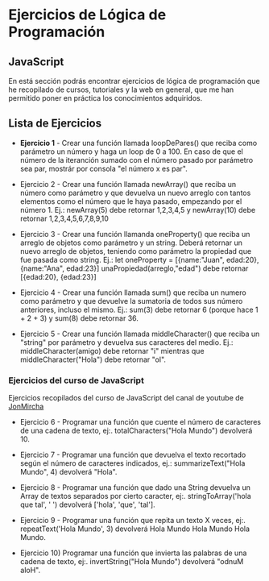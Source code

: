 # Ejercicios de Lógica de Programación

## JavaScript

En está sección podrás encontrar ejercicios de lógica de programación que he recopilado de cursos, tutoriales y la web en general, que me han permitido poner en práctica los conocimientos adquiridos. 

## Lista de Ejercicios 

- <b>Ejercicio 1</b> - Crear una función llamada loopDePares() que reciba como parámetro un número y haga un loop de 0 a 100. En caso de que el número de la iteranción sumado con el número pasado por parámetro sea par, mostrár por consola "el número x es par".


- Ejercicio 2 - Crear una función llamada newArray() que reciba un número como parámetro y que devuelva un nuevo arreglo con tantos elementos como el número que le haya pasado, empezando por el número 1. Ej.: newArray(5) debe retornar 1,2,3,4,5 y newArray(10) debe retornar 1,2,3,4,5,6,7,8,9,10


- Ejercicio 3 - Crear una función llamanda oneProperty() que reciba un arreglo de objetos como parámetro y un string. Deberá retornar un nuevo arreglo de objetos, teniendo como parámetro la propiedad que fue pasada como string. Ej.: let oneProperty = [{name:"Juan", edad:20}, {name:"Ana", edad:23}] unaPropiedad(arreglo,"edad") debe retornar [{edad:20}, {edad:23}]


- Ejercicio 4 - Crear una función llamada sum() que reciba un numero como parámetro y que devuelve la sumatoria de todos sus número anteriores, incluso el mismo. Ej.: sum(3) debe retornar 6 (porque hace 1 + 2 + 3) y sum(8) debe retornar 36.


- Ejercicio 5 - Crear una función llamada middleCharacter() que reciba un "string" por parámetro y devuelva sus caracteres del medio. Ej.: middleCharacter(amigo) debe retornar "i" mientras que middleCharacter("Hola") debe retornar "ol".

### Ejercicios del curso de JavaScript

Ejercicios recopilados del curso de JavaScript del canal de youtube de [JonMircha](https://www.youtube.com/c/jonmircha)

- Ejercicio 6 - Programar una función que cuente el número de caracteres de una cadena de texto, ej:. totalCharacters("Hola Mundo") devolverá 10.


- Ejercicio 7 - Programar una función que devuelva el texto recortado según el número de caracteres indicados, ej.: summarizeText("Hola Mundo", 4) devolverá "Hola".


- Ejercicio 8 - Programar una función que dado una String devuelva un Array de textos separados por cierto caracter, ej:. stringToArray('hola que tal', ' ') devolverá ['hola', 'que', 'tal'].


- Ejercicio 9 - Programar una función que repita un texto X veces, ej:. repeatText('Hola Mundo', 3) devolverá Hola Mundo Hola Mundo Hola Mundo.


- Ejercicio 10) Programar una función que invierta las palabras de una cadena de texto, ej:. invertString("Hola Mundo") devolverá "odnuM aloH".





